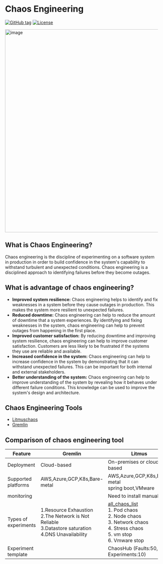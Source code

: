 # Chaos Engineering

[![GitHub tag](https://img.shields.io/github/tag/PankajHolariya/ChaosEngineering?include_prereleases=&sort=semver&color=green)](https://github.com/PankajHolariya/ChaosEngineering/releases/)
[![License](https://img.shields.io/badge/License-Cloudtechner-green)](#license)

<img width="667" alt="image" src="https://github.com/cloudtechner/chaos-engineering-tools/assets/87966660/f231578d-fa12-4fef-931b-6d35c5dc08e6">

## What is Chaos Engineering? 

Chaos engineering is the discipline of experimenting on a software system in production in order to build confidence in the system's capability to withstand turbulent and unexpected conditions. Chaos engineering is a disciplined approach to identifying failures before they become outages.

## What is advantage of chaos engineering?

* **Improved system resilience:** Chaos engineering helps to identify and fix weaknesses in a system before they cause outages in production. This makes the system more resilient to unexpected failures.
* **Reduced downtime:** Chaos engineering can help to reduce the amount of downtime that a system experiences. By identifying and fixing weaknesses in the system, chaos engineering can help to prevent outages from happening in the first place.
* **Improved customer satisfaction:** By reducing downtime and improving system resilience, chaos engineering can help to improve customer satisfaction. Customers are less likely to be frustrated if the systems they use are reliable and available.
* **Increased confidence in the system:** Chaos engineering can help to increase confidence in the system by demonstrating that it can withstand unexpected failures. This can be important for both internal and external stakeholders.
* **Better understanding of the system:** Chaos engineering can help to improve understanding of the system by revealing how it behaves under different failure conditions. This knowledge can be used to improve the system's design and architecture.

## Chaos Engineering Tools

* [Litmuschaos](https://github.com/cloudtechner/chaos-engineering-tools/blob/main/Litmuschaos/README.md)
* [Gremlin](https://github.com/cloudtechner/chaos-engineering-tools/blob/main/Gremlin/README.md)

## Comparison of chaos engineering tool

| Feature | Gremlin | Litmus |
| ---- | ------ | --- |
| Deployment | Cloud-based | On-premises or cloud-based |
| Supported platforms | AWS,Azure,GCP,K8s,Bare-metal | AWS,Azure,GCP,K8s,Bare-metal <br />spring boot,VMware | 
| monitoring | | Need to install manually |
| Types of experiments | 1.Resource Exhaustion<br />2.The Network is Not Reliable<br />3.Datastore saturation<br />4.DNS Unavailability | [all_chaos_list](https://litmuschaos.github.io/litmus/experiments/categories/contents/#generic)<br />1. Pod chaos<br />2. Node chaos<br />3. Network chaos<br />4. Stress chaos<br />5. vm stop<br />6. Vmware stop |
| Experiment template | | ChaosHub (Faults:50, Experiments:10) |

